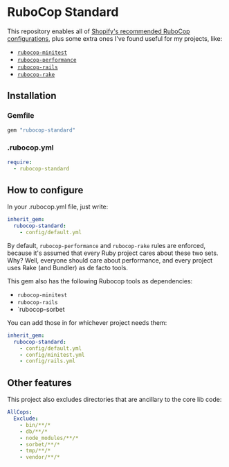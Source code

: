 # RuboCop Standard

This repository enables all of [Shopify's recommended RuboCop configurations](https://github.com/Shopify/ruby-style-guide), plus some extra ones I've found useful for my projects, like:

- [`rubocop-minitest`](https://github.com/rubocop/rubocop-minitest)
- [`rubocop-performance`](https://github.com/rubocop/rubocop-performance)
- [`rubocop-rails`](https://github.com/rubocop/rubocop-rails)
- [`rubocop-rake`](https://github.com/rubocop/rubocop-rake)

## Installation

### Gemfile

``` ruby
gem "rubocop-standard"
```

### .rubocop.yml

``` yaml
require:
  - rubocop-standard
```

## How to configure

In your .rubocop.yml file, just write:

```yaml
inherit_gem:
  rubocop-standard:
    - config/default.yml
```

By default, `rubocop-performance` and `rubocop-rake` rules are enforced, because it's assumed that every Ruby project cares about these two sets. Why? Well, everyone should care about performance, and every project uses Rake (and Bundler) as de facto tools.

This gem also has the following Rubocop tools as dependencies:

- `rubocop-minitest`
- `rubocop-rails`
- `rubocop-sorbet

You can add those in for whichever project needs them:

```yaml
inherit_gem:
  rubocop-standard:
    - config/default.yml
    - config/minitest.yml
    - config/rails.yml
```

## Other features

This project also excludes directories that are ancillary to the core lib code:

```yaml
AllCops:
  Exclude:
    - bin/**/*
    - db/**/*
    - node_modules/**/*
    - sorbet/**/*
    - tmp/**/*
    - vendor/**/*
```
